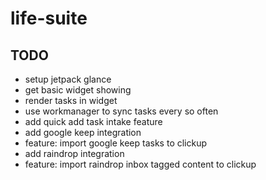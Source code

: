 # life-suite

## TODO
- setup jetpack glance
- get basic widget showing
- render tasks in widget
- use workmanager to sync tasks every so often
- add quick add task intake feature
- add google keep integration
- feature: import google keep tasks to clickup
- add raindrop integration
- feature: import raindrop inbox tagged content to clickup
